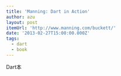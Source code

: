 ```yaml
---
title: 'Manning: Dart in Action'
author: azu
layout: post
itemUrl: 'http://www.manning.com/buckett/'
date: '2013-02-27T15:00:00.000Z'
tags:
  - dart
  - book
---
```

Dart本
